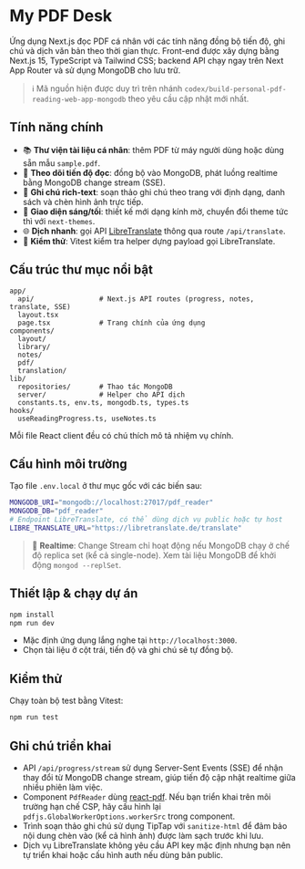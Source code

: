 # My PDF Desk

Ứng dụng Next.js đọc PDF cá nhân với các tính năng đồng bộ tiến độ, ghi chú và dịch văn bản theo thời gian thực. Front-end được xây dựng bằng Next.js 15, TypeScript và Tailwind CSS; backend API chạy ngay trên Next App Router và sử dụng MongoDB cho lưu trữ.

> ℹ️ Mã nguồn hiện được duy trì trên nhánh `codex/build-personal-pdf-reading-web-app-mongodb` theo yêu cầu cập nhật mới nhất.

## Tính năng chính

- 📚 **Thư viện tài liệu cá nhân**: thêm PDF từ máy người dùng hoặc dùng sẵn mẫu `sample.pdf`.
- 📖 **Theo dõi tiến độ đọc**: đồng bộ vào MongoDB, phát luồng realtime bằng MongoDB change stream (SSE).
- 📝 **Ghi chú rich-text**: soạn thảo ghi chú theo trang với định dạng, danh sách và chèn hình ảnh trực tiếp.
- 🎨 **Giao diện sáng/tối**: thiết kế mới dạng kính mờ, chuyển đổi theme tức thì với `next-themes`.
- 🌐 **Dịch nhanh**: gọi API [LibreTranslate](https://libretranslate.com/) thông qua route `/api/translate`.
- 🧪 **Kiểm thử**: Vitest kiểm tra helper dựng payload gọi LibreTranslate.

## Cấu trúc thư mục nổi bật

```
app/
  api/                # Next.js API routes (progress, notes, translate, SSE)
  layout.tsx
  page.tsx            # Trang chính của ứng dụng
components/
  layout/
  library/
  notes/
  pdf/
  translation/
lib/
  repositories/       # Thao tác MongoDB
  server/             # Helper cho API dịch
  constants.ts, env.ts, mongodb.ts, types.ts
hooks/
  useReadingProgress.ts, useNotes.ts
```

Mỗi file React client đều có chú thích mô tả nhiệm vụ chính.

## Cấu hình môi trường

Tạo file `.env.local` ở thư mục gốc với các biến sau:

```bash
MONGODB_URI="mongodb://localhost:27017/pdf_reader"
MONGODB_DB="pdf_reader"
# Endpoint LibreTranslate, có thể dùng dịch vụ public hoặc tự host
LIBRE_TRANSLATE_URL="https://libretranslate.de/translate"
```

> 🔁 **Realtime**: Change Stream chỉ hoạt động nếu MongoDB chạy ở chế độ replica set (kể cả single-node). Xem tài liệu MongoDB để khởi động `mongod --replSet`.

## Thiết lập & chạy dự án

```bash
npm install
npm run dev
```

- Mặc định ứng dụng lắng nghe tại `http://localhost:3000`.
- Chọn tài liệu ở cột trái, tiến độ và ghi chú sẽ tự đồng bộ.

## Kiểm thử

Chạy toàn bộ test bằng Vitest:

```bash
npm run test
```

## Ghi chú triển khai

- API `/api/progress/stream` sử dụng Server-Sent Events (SSE) để nhận thay đổi từ MongoDB change stream, giúp tiến độ cập nhật realtime giữa nhiều phiên làm việc.
- Component `PdfReader` dùng [react-pdf](https://github.com/wojtekmaj/react-pdf). Nếu bạn triển khai trên môi trường hạn chế CSP, hãy cấu hình lại `pdfjs.GlobalWorkerOptions.workerSrc` trong component.
- Trình soạn thảo ghi chú sử dụng TipTap với `sanitize-html` để đảm bảo nội dung chèn vào (kể cả hình ảnh) được làm sạch trước khi lưu.
- Dịch vụ LibreTranslate không yêu cầu API key mặc định nhưng bạn nên tự triển khai hoặc cấu hình auth nếu dùng bản public.
